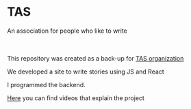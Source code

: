 # TAS
An association for people who like to write

<br></br>
This repository was created as a back-up for [TAS organization](https://github.com/TAS-project)

We developed a site to write stories using JS and React

I programmed the backend.

[Here](https://drive.google.com/drive/folders/18rWXnECFDA45A9ZZi-MF-tJo617-8HqA?usp=sharing) you can find videos that explain the project
